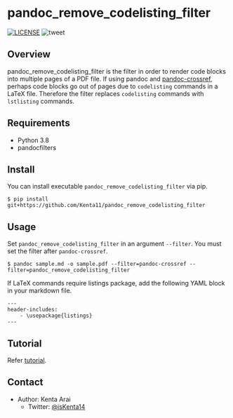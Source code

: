 # pandoc_remove_codelisting_filter

[![LICENSE](https://img.shields.io/github/license/Kenta11/pandoc_remove_codelisting_filter)](LICENSE)
![tweet](https://opensource.org/licenses/MIT)

## Overview

pandoc_remove_codelisting_filter is the filter in order to render code blocks into multiple pages of a PDF file. If using pandoc and [pandoc-crossref](https://github.com/lierdakil/pandoc-crossref), perhaps code blocks go out of pages due to `codelisting` commands in a LaTeX file. Therefore the filter replaces `codelisting` commands with `lstlisting` commands.

## Requirements

- Python 3.8
- pandocfilters

## Install

You can install executable `pandoc_remove_codelisting_filter` via pip.

```
$ pip install git+https://github.com/Kenta11/pandoc_remove_codelisting_filter
```

## Usage

Set `pandoc_remove_codelisting_filter` in an argument `--filter`. You must set the filter after `pandoc-crossref`.

```
$ pandoc sample.md -o sample.pdf --filter=pandoc-crossref --filter=pandoc_remove_codelisting_filter
```

If LaTeX commands require listings package, add the following YAML block in your markdown file.

```
---
header-includes:
    - \usepackage{listings}
---
```

## Tutorial

Refer [tutorial](tutorial).

## Contact

- Author: Kenta Arai
    - Twitter: [@isKenta14](https://twitter.com/isKenta14)
